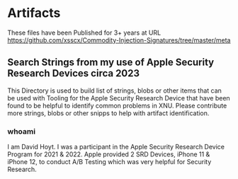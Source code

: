 # Artifacts
These files have been Published for 3+ years at URL https://github.com/xsscx/Commodity-Injection-Signatures/tree/master/meta

## Search Strings from my use of Apple Security Research Devices circa 2023
This Directory is used to build list of strings, blobs or other items that can be used with Tooling for the Apple Security Research Device that have been found to be helpful to identify common problems in XNU.
Please contribute more strings, blobs or other snipps to help with artifact identification.

### whoami
I am David Hoyt. I was a participant in the Apple Security Research Device Program for 2021 & 2022. Apple provided 2 SRD Devices, iPhone 11 & iPhone 12, to conduct A/B Testing which was very helpful for Security Research.
